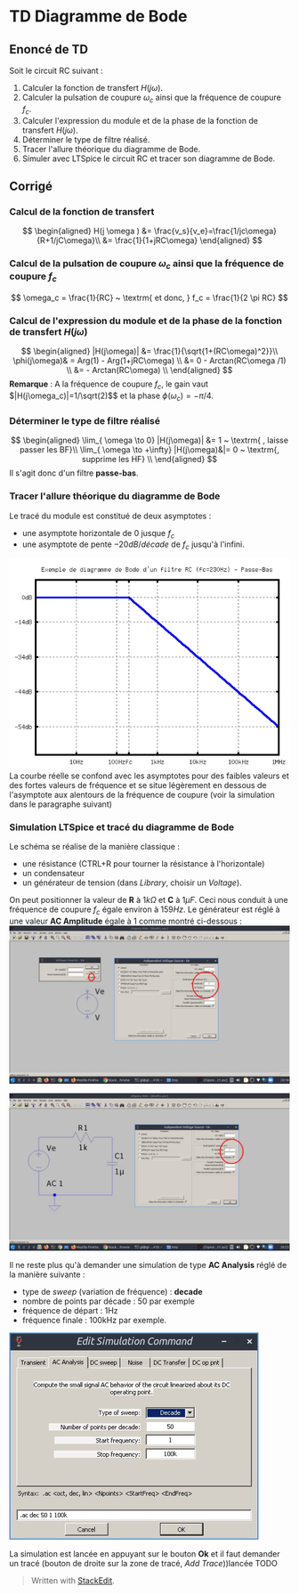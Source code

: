 ﻿# TD Diagramme de Bode

## Enoncé de TD
Soit le circuit RC suivant :

 1. Calculer la fonction de transfert $H(j\omega)$. 
 2. Calculer la pulsation de coupure $\omega_c$ ainsi que la fréquence de coupure $f_c$. 
 3. Calculer l'expression du module et de la phase de la fonction de transfert $H(j\omega)$.
 4. Déterminer le type de filtre réalisé.
 5. Tracer l'allure théorique du diagramme de Bode. 
 6. Simuler avec LTSpice le circuit RC et tracer son diagramme de Bode.

## Corrigé

### Calcul de la fonction de transfert
$$
\begin{aligned}
H(j \omega ) &= \frac{v_s}{v_e}=\frac{1/jc\omega}{R+1/jC\omega}\\
&= \frac{1}{1+jRC\omega}
\end{aligned}
$$
### Calcul de la pulsation de coupure $\omega_c$ ainsi que la fréquence de coupure $f_c$
$$
\omega_c = \frac{1}{RC} ~ \textrm{ et donc, } f_c = \frac{1}{2 \pi RC}
$$
### Calcul de l'expression du module et de la phase de la fonction de transfert $H(j\omega)$
$$
\begin{aligned}
|H(j\omega)| &= \frac{1}{\sqrt{1+(RC\omega)^2}}\\
\phi(j\omega)& = Arg(1) - Arg(1+jRC\omega) \\
&= 0 - Arctan(RC\omega /1) \\
&= - Arctan(RC\omega) \\
\end{aligned} 
$$
**Remarque** : A la fréquence de coupure $f_c$, le gain vaut $|H(j\omega_c)|=1/\sqrt(2)$$ et la phase $\phi(\omega_c)=-\pi/4$.

### Déterminer le type de filtre réalisé
$$
\begin{aligned}
\lim_{ \omega \to 0} |H(j\omega)| &= 1 ~ \textrm{ , laisse passer les BF}\\
\lim_{ \omega \to +\infty} |H(j\omega)&|= 0 ~ \textrm{, supprime les HF} \\
\end{aligned}
$$
Il s'agit donc d'un filtre **passe-bas**.

### Tracer l'allure théorique du diagramme de Bode
Le tracé du module est constitué de deux asymptotes :
* une asymptote horizontale de $0$ jusque $f_c$
* une asymptote de pente $-20dB/décade$ de $f_c$ jusqu'à l'infini.

![enter image description here](https://github.com/sl4iut3/Documents/raw/master/M1104/bodeRC.png)
La courbe réelle se confond avec les asymptotes pour des faibles valeurs et des fortes valeurs de fréquence et se situe légèrement en dessous de l'asymptote aux alentours de la fréquence de coupure (voir la simulation dans le paragraphe suivant)

### Simulation LTSpice et tracé du diagramme de Bode

Le schéma se réalise de la manière classique :
* une résistance (CTRL+R pour tourner la résistance à l'horizontale)
* un condensateur
* un générateur de tension (dans *Library*, choisir un *Voltage*).

On peut positionner la valeur de **R** à $1k\Omega$ et **C** à $1\mu F$. Ceci nous conduit à une fréquence de coupure $f_c$ égale environ à $159Hz$.
Le générateur est réglé à une valeur **AC Amplitude** égale à 1 comme montré ci-dessous :
![enter image description here](https://github.com/sl4iut3/Documents/raw/master/M1104/ltspice-generateurAC.jpg)

![enter image description here](https://github.com/sl4iut3/Documents/raw/master/M1104/ltspice-bodeRC.jpg)

Il ne reste plus qu'à demander une simulation de type **AC Analysis** réglé de la manière suivante :
* type de *sweep* (variation de fréquence) : **decade**
* nombre de points par décade : 50 par exemple
* fréquence de départ : 1Hz
* fréquence finale : 100kHz par exemple.

![enter image description here](https://github.com/sl4iut3/Documents/raw/master/M1104/ltspice-simulationBode.jpg)

La simulation est lancée en appuyant sur le bouton **Ok** et il faut demander un tracé (bouton de droite sur la zone de tracé, *Add Trace*))lancée 
TODO


> Written with [StackEdit](https://stackedit.io/).
<!--stackedit_data:
eyJoaXN0b3J5IjpbLTkwMTQzMDUwMCwxMDgyMzIxMDIxLC0xMD
k1MzQyMTE3LC00ODM4NTcyNDQsLTc4ODkxMjYyMywxOTc3MDM3
NjkzLDE4NTgxMDI1M119
-->